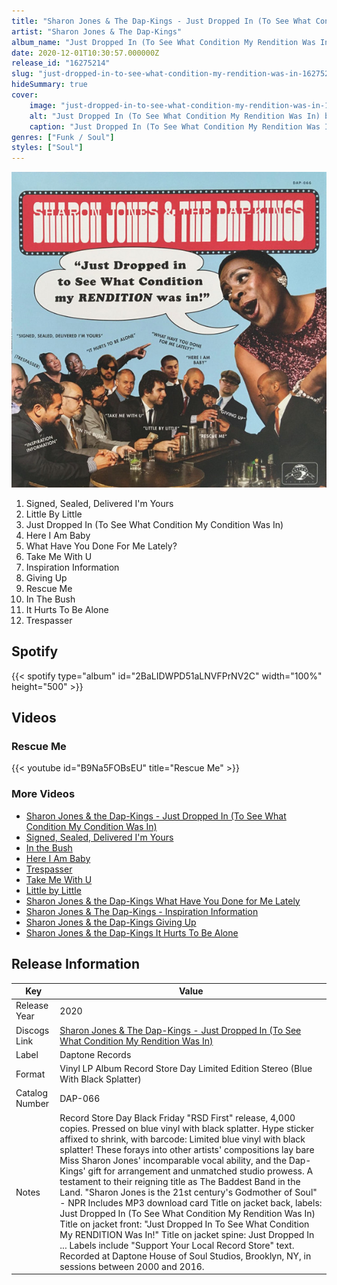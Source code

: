 ```yaml
---
title: "Sharon Jones & The Dap-Kings - Just Dropped In (To See What Condition My Rendition Was In)"
artist: "Sharon Jones & The Dap-Kings"
album_name: "Just Dropped In (To See What Condition My Rendition Was In)"
date: 2020-12-01T10:30:57.000000Z
release_id: "16275214"
slug: "just-dropped-in-to-see-what-condition-my-rendition-was-in-16275214"
hideSummary: true
cover:
    image: "just-dropped-in-to-see-what-condition-my-rendition-was-in-16275214.jpg"
    alt: "Just Dropped In (To See What Condition My Rendition Was In) by Sharon Jones & The Dap-Kings"
    caption: "Just Dropped In (To See What Condition My Rendition Was In) by Sharon Jones & The Dap-Kings"
genres: ["Funk / Soul"]
styles: ["Soul"]
---
```


![Just Dropped In (To See What Condition My Rendition Was In) by Sharon Jones & The Dap-Kings](just-dropped-in-to-see-what-condition-my-rendition-was-in-16275214.jpg)

<!-- section break -->

1. Signed, Sealed, Delivered I'm Yours
2. Little By Little
3. Just Dropped In (To See What Condition My Condition Was In)
4. Here I Am Baby
5. What Have You Done For Me Lately?
6. Take Me With U
7. Inspiration Information
8. Giving Up
9. Rescue Me
10. In The Bush
11. It Hurts To Be Alone
12. Trespasser

<!-- section break -->


## Spotify
{{< spotify type="album" id="2BaLIDWPD51aLNVFPrNV2C" width="100%" height="500" >}}



## Videos
### Rescue Me
{{< youtube id="B9Na5FOBsEU" title="Rescue Me" >}}<br>

### More Videos

- [Sharon Jones & the Dap-Kings - Just Dropped In (To See What Condition My Condition Was In)](https://www.youtube.com/watch?v=lWaKjzh0pFI)
- [Signed, Sealed, Delivered I'm Yours](https://www.youtube.com/watch?v=x0Obj53eHB0)
- [In the Bush](https://www.youtube.com/watch?v=XHQ4qpZXG2E)
- [Here I Am Baby](https://www.youtube.com/watch?v=0RQMzvkkaEg)
- [Trespasser](https://www.youtube.com/watch?v=6pdxS81QPHY)
- [Take Me With U](https://www.youtube.com/watch?v=YkMVl7a7-q0)
- [Little by Little](https://www.youtube.com/watch?v=-Q7IP-67kow)
- [Sharon Jones & the Dap-Kings What Have You Done for Me Lately](https://www.youtube.com/watch?v=mY9tniM8s-g)
- [Sharon Jones & The Dap-Kings - Inspiration Information](https://www.youtube.com/watch?v=VsHSxQcXl1k)
- [Sharon Jones & the Dap-Kings Giving Up](https://www.youtube.com/watch?v=3onr9hAVXKA)
- [Sharon Jones & the Dap-Kings It Hurts To Be Alone](https://www.youtube.com/watch?v=oLwo_CwbFew)


## Release Information
|  Key           | Value                                                |
| ---------------| ---------------------------------------------------- |
| Release Year   | 2020                                   |
| Discogs Link   | [Sharon Jones & The Dap-Kings - Just Dropped In (To See What Condition My Rendition Was In)](https://www.discogs.com/release/16275214-Sharon-Jones-The-Dap-Kings-Just-Dropped-In-To-See-What-Condition-My-Rendition-Was-In) |
| Label          | Daptone Records |
| Format         | Vinyl LP Album Record Store Day Limited Edition Stereo (Blue With Black Splatter) |
| Catalog Number | DAP-066 |
| Notes | Record Store Day Black Friday "RSD First" release, 4,000 copies. Pressed on blue vinyl with black splatter.  Hype sticker affixed to shrink, with barcode: Limited blue vinyl with black splatter! These forays into other artists' compositions lay bare Miss Sharon Jones' incomparable vocal ability, and the Dap-Kings' gift for arrangement and unmatched studio prowess. A testament to their reigning title as The Baddest Band in the Land. "Sharon Jones is the 21st century's Godmother of Soul" - NPR Includes MP3 download card  Title on jacket back, labels: Just Dropped In (To See What Condition My Rendition Was In) Title on jacket front: "Just Dropped In To See What Condition My RENDITION Was In!" Title on jacket spine: Just Dropped In ...  Labels include "Support Your Local Record Store" text.  Recorded at Daptone House of Soul Studios, Brooklyn, NY, in sessions between 2000 and 2016. |